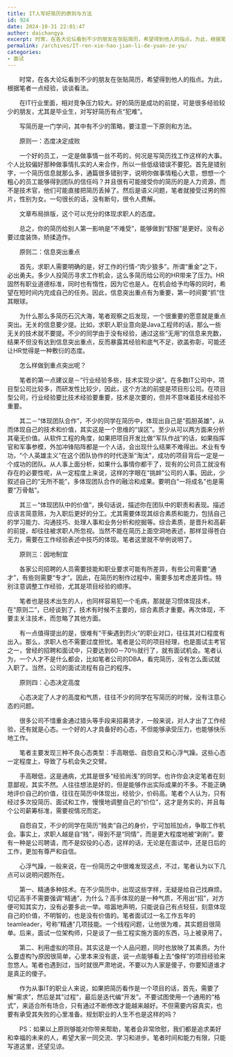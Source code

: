 ```yaml
---
title: IT人写好简历的原则与方法
id: 924
date: 2024-10-31 22:01:47
author: daichangya
excerpt: 时常，在各大论坛看到不少的朋友在张贴简历，希望得到他人的指点。为此，根据笔者一点经验，谈谈看法。　　在IT行业里面，相对竞争压力较大。好的简历是成功的前提，可是很多经验较少的朋友，尤其是毕业生，对写好简历有点“犯难”。　　写简历是一门学问，
permalink: /archives/IT-ren-xie-hao-jian-li-de-yuan-ze-yu/
categories:
- 面试
---
```




　　时常，在各大论坛看到不少的朋友在张贴简历，希望得到他人的指点。为此，根据笔者一点经验，谈谈看法。

　　在IT行业里面，相对竞争压力较大。好的简历是成功的前提，可是很多经验较少的朋友，尤其是毕业生，对写好简历有点“犯难”。

　　写简历是一门学问，其中有不少的策略，要注意一下原则和方法。

　　原则一：态度决定成败

　　一个好的员工，一定是做事情一丝不苟的，何况是写简历找工作这样的大事。个人比较偏好那种做事情扎实的人来合作，所以一些低级错误不要犯。首先是错别字，一个简历信息就那么多，通篇很多错别字，说明你做事情粗心大意，想想一个粗心的员工能够得到团队的信任吗？并且很有可能接受你的简历的是人力资源，而不是技术官，他们可能直接把简历丢掉了。然后是语义问题，笔者就接受过男的照片，性别为女。一句很长的话，没有断句，很令人费解。

　　文章布局排版，这个可以充分的体现求职人的态度。

　　总之，你的简历给别人第一影响是“不难受”，能够做到“舒服”是更好。没有必要过度装饰，矫揉造作。

　　原则二：信息突出重点

　　首先，求职人需要明确的是，好工作的行情-“肉少狼多”。所谓“重金”之下，必出勇夫。多少人投简历寻求工作机会，这么多简历给公司的HR带来了压力。HR固然有职业道德标准，同时也有惰性，因为它也是人。在机会给予均等的同时，希望在短时间内完成自己的任务。因此，信息突出重点有为重要，第一时间要“抓”住其眼球。

　　为什么那么多简历石沉大海，笔者观察之后发现，一个很重要的愿意就是重点突出。无关的信息要少提。比如，求职人职业意向是Java工程师的话，那么一些无关的技术就不要提。不少的同学由于没有经验，通过这些“无用”的信息来充数，结果不但没有达到信息突出重点，反而暴露其经验和底气不足，欲盖弥彰，可能还让HR觉得是一种敷衍的态度。

　　怎么样做到重点突出呢？

　　笔者的第一点建议是－“行业经验多些，技术实现少说”。在多数IT公司中，项目型公司比较多，而研发性比较少，因此，这个方法的前提是项目形公司。在项目型公司，行业经验要比技术经验要重要，技术是次要的，但并不意味着技术经验不重要。

　　其二－“体现团队合作”，不少的同学在简历中，体现出自己是“孤胆英雄”，从而体现自己的技术和价值，其实这是一个思维的“误区”。至少从可以两方面来分析其毫无价值。从软件工程的角度，如果把项目开发比做“军队作战”的话，如果指挥官和军事参模，外加冲锋陷阵都是一个人话，会出现什么结果不难得出。术业有专功，“个人英雄主义”在这个团队协作的时代逐渐“淘汰”，成功的项目背后一定是一个成功的团队。从人事上面分析，如果什么事情你都干了，现有的公司员工就没有存在的必要性呢，从一定程度上来说，这样的字眼在“挑衅”公司的人事。因此，少叙述自己的“无所不能”，多体现团队合作的融洽和成果。要明白“一将成名”也是需要“万骨骷”。

　　其三－“体现团队中的价值”，换句话说，描述你在团队中的职责和表现。描述应该言简意赅，为入职后更好的分工。尤其需要体现其综合素质和能力，包括自己的学习能力、沟通技巧、处理人事和业务分析和挖掘等。综合素质，是晋升和高薪的前提，却往往被求职人所忽视。当然不能在简历上面空洞地表述，那样显得苍白无力，需要在工作经验表述中技巧的体现。笔者这里就不举例说明了。

　　原则三：因地制宜

　　各家公司招聘的人员需要技能和职业要求可能有所差异，有些公司需要“通才”，有些则需要“专才”。因此，在简历的制作过程中，需要多加考虑差异性。特别注意调整工作经验，尤其是项目经验的顺序。

　　笔者也是技术出生的人，也同样容易犯一个毛病，那就是习惯体现技术，在“原则二”，已经谈到了，技术有时候不主要的，综合素质才重要。再次体现，不要主关注技术，而忽略了其他方面。

　　有一点值得提出的是，很难有“干柴遇到烈火”的职业对口，往往其对口程度有出入。那么，求职人也不需要过度担忧。笔者是公司的项目经理，也是面试主考官之一，曾经的招聘和面试中，只要达到60－70％就行了，就有面试机会。笔者认为，一个人才不是什么都会，比如笔者公司的DBA，看完简历，没有怎么面试就入职了。当然，公司的面试流程有自己的程序。

　　原则四：心态决定高度

　　心态决定了人才的高度和气质，往往不少的同学在写简历的时候，没有注意心态的问题。

　　很多公司不惜重金通过猎头等手段来招募贤才，一般来说，对人才出了工作经验，还有就是心态。一个好的人才具备好的心态，不但能够承受压力，也能够快乐地工作。

　　笔者主要发现三种不良心态类型：手高眼低、自怨自艾和心浮气躁。这些心态一定程度上，导致了与机会失之交臂。

　　手高眼低，这是通病，尤其是很多“经验尚浅”的同学。也许你会决定笔者在刻意鄙视，其实不然。人往往想法是好的，但是能够作出实际成果的不多。不能正确地评价自己的价值，往往在简历中体现出，经验少，价码高。笔者个人认为，只有经过多次投简历、面试和工作，慢慢地调整自己的“价位”，这才是务实的，并且每个公司薪筹标准，需要视情况而定。

　　自怨自艾，不少的同学在简历“贱卖”自己的身价，宁可加班加点，争取工作机会。事实上，求职人越是自“贱”，得到不是“同情”，而是更大程度地被“剥削”。要有一种是公司聘请，而不是奴役的心态，这样的话，无论是在面试中，还是日后的工作，更加有尊严和自信。

　　心浮气躁，一般来说，在一份简历之中很难发现这点，不过，笔者认为以下几点可以说明问题所在。

　　第一、精通多种技术。在不少简历中，出现这些字样，无疑是给自己找麻烦。切记高手不需要强调“精通”，为什么？高手体现的是一种气质，不用出“招”，对方便可知其实力，没有必要多此一举。喧嚣地声明，只能说自己有点轻狂，刻意体现自己的价值，不明智的，也是没有价值的。笔者面试过一名工作五年的teamleader，号称“精通”几项技能。一个线程问题，让他很为难，其实题目很简单。后来，面试一位架构师，只是谈了一些工程实施方面的东西，马上被录用了。

　　第二、利用虚拟的项目。其实这是一个人品问题，同时也放映了其素质。为什么要虚构?y原因很简单，心里本来没有底，说一点能够看上去“像样”的项目经验来忽悠人。笔者也遇到过，当时就很严肃地说，不要以为人家是傻子，你要知道谁才是真正的傻子。

　　作为从事IT的职业人来说，如果把简历看作是一个项目的话，首先，需要了解“需求”，然后是其”过程”，最后是迭代编“开发”。不要试图使用一个通用的“格式”，来适合所有场合，只有通过不断修改才能越来越好。不但需要内容真实，也要有承受其失败的心里准备。规划职业的人生不也是这样的吗？

　　PS：如果以上原则够能对你带来帮助，笔者会非常欣慰，我们都是追求美好和幸福的未来的人，希望大家一同交流、学习和进步。笔者时间和能力有限，只能写道这里，还望见谅。